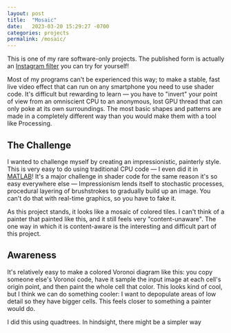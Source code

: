 ```yaml
---
layout: post
title:  "Mosaic"
date:   2023-03-20 15:29:27 -0700
categories: projects
permalink: /mosaic/
---
```


This is one of my rare software-only projects. The published form is actually an [Instagram filter](https://www.instagram.com/ar/804390247877532) you can try for yourself!

Most of my programs can't be experienced this way; to make a stable, fast live video effect that can run on any smartphone you need to use shader code. It's difficult but rewarding to learn — you have to "invert" your point of view from an omniscient CPU to an anonymous, lost GPU thread that can only poke at its own surroundings. The most basic shapes and patterns are made in a completely different way than you would make them with a tool like Processing.

## The Challenge

I wanted to challenge myself by creating an impressionistic, painterly style. This is very easy to do using traditional CPU code — I even did it in [MATLAB](/matlab-painting/)! It's a major challenge in shader code for the same reason it's so easy everywhere else — Impressionism lends itself to stochastic processes, procedural layering of brushstrokes to gradually build up an image. You can't do that with real-time graphics, so you have to fake it.

As this project stands, it looks like a mosaic of colored tiles. I can't think of a painter that painted like this, and it still feels very "content-unaware". The one way in which it is content-aware is the interesting and difficult part of this project.

## Awareness

It's relatively easy to make a colored Voronoi diagram like this: you copy someone else's Voronoi code, have it sample the input image at each cell's origin point, and then paint the whole cell that color. This looks kind of cool, but I think we can do something cooler: I want to depopulate areas of low detail so they have bigger cells. This feels closer to something a painter would do.

I did this using quadtrees. In hindsight, there might be a simpler way